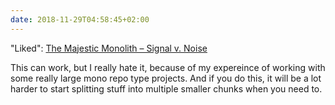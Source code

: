 ```yaml
---
date: 2018-11-29T04:58:45+02:00
---
```


"Liked": [The Majestic Monolith – Signal v. Noise](https://m.signalvnoise.com/the-majestic-monolith-29166d022228)

This can work, but I really hate it, because of my expereince of working with some really large mono repo type projects. And if you do this, it will be a lot harder to start splitting stuff into multiple smaller chunks when you need to. 
